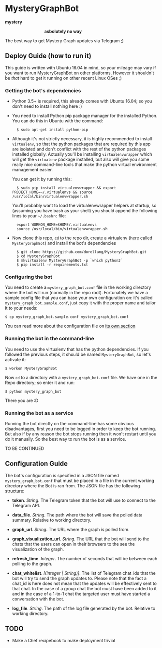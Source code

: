 # MysteryGraphBot

**mystery**

&nbsp;&nbsp;&nbsp;&nbsp;&nbsp;&nbsp;&nbsp;&nbsp;&nbsp;&nbsp;
&nbsp;&nbsp;&nbsp;&nbsp;&nbsp;&nbsp;&nbsp;&nbsp;&nbsp;&nbsp;
&nbsp;&nbsp;&nbsp;&nbsp;&nbsp;&nbsp;&nbsp;&nbsp;&nbsp;&nbsp;
**asbolutely no way**

The best way to get Mystery Graph updates via Telegram ;)

## Deploy Guide (how to run it)

This guide is written with Ubuntu 16.04 in mind, so your mileage may vary if you
want to run MysteryGraphBot on other platforms. However it shouldn't be *that*
hard to get it running on other recent Linux OSes ;)

### Getting the bot's dependencies

* Python 3.5+ is required, this already comes with Ubuntu 16.04; so you don't
    need to install nothing here :)

* You need to install Python pip package manager for the installed Python. You
    can do this in Ubuntu with the command:

        $ sudo apt-get install python-pip

* Although it's not strictly necessary, it is highly recommended to install
    `virtualenv`, so that the python packages that are required by this app are
    isolated and don't conflict with the rest of the python packages installed
    globally. Actually you'll be installing `virtualenvwrapper` which will get
    the `virtualenv` package installed, but also will give you some really nice
    command-line tools that make the python virtual environment management
    easier.

    You can get it by running this:

        $ sudo pip install virtualenvwrapper && export PROJECT_HOME=~/.virtualenvs && source /usr/local/bin/virtualenvwrapper.sh

    You'll probably want to load the virtualenvwrapper helpers at startup, so
    (assuming you have bash as your shell) you should append the following lines
    to your `~/.bashrc` file:

        export WORKON_HOME=$HOME/.virtualenvs
        source /usr/local/bin/virtualenvwrapper.sh

* Now clone this repo, `cd` to the repo dir, create a virtualenv (here called
    `MysteryGraphBot`) and install the bot's dependencies

        $ git clone https://github.com/dorellang/MysteryGraphBot.git
        $ cd MysteryGraphBot
        $ mkvirtualenv MysteryGraphBot -p `which python3`
        $ pip install -r requirements.txt

### Configuring the bot

You need to create a `mystery_graph_bot.conf` file in the working directory
where the bot will run (normally in the repo root). Fortunately we have a
sample config file that you can base your own configuration on: it's called
`mystery_graph_bot.sample.conf`, just copy it with the proper name and tailor
it to your needs:

    $ cp mystery_graph_bot.sample.conf mystery_graph_bot.conf

You can read more about the configuration file on
[its own section](#configuration-guide)

### Running the bot in the command-line

You need to use the virtualenv that has the python dependencies. If you
followed the previous steps, it should be named `MysteryGraphBot`, so let's
activate it:

    $ workon MysteryGraphBot

Now `cd` to a directory with a `mystery_graph_bot.conf` file. We have one in the
Repo directory; so enter it and run:

    $ python mystery_graph_bot

There you are :D

### Running the bot as a service

Running the bot directly on the command-line has some obvious disadvantages,
first you need to be logged in order to keep the bot running. But also if
by any reason the bot stops running then it won't restart until you do it
manually. So the best way to run the bot is as a service.

TO BE CONTINUED

## Configuration Guide

The bot's configuration is specified in a JSON file named `mystery_graph_bot.conf`
that must be placed in a file in the current working directory where the Bot is
ran from. The JSON file has the following structure:

* **token**. *String*. The Telegram token that the bot will use to connect to
    the Telegram API.

* **data\_file**. *String*. The path where the bot will save the polled data
    summary. Relative to working directory.

* **graph\_url**. *String*. The URL where the graph is polled from.

* **graph\_visualization\_url**. *String*. The URL that the bot will send to the
    chats that the users can open in their browsers to the see the visualization
    of the graph.

* **refresh\_time**. *Integer*. The number of seconds that will be between each
    polling to the graph.

* **chat\_whitelist**. *[(Integer | String)]*. The list of Telegram chat\_ids that
    the bot will try to send the graph updates to. Please note that the fact a
    chat\_id is here does not mean that the updates will be effectively sent to
    that chat. In the case of a group chat the bot must have been added to it
    and in the case of a 1-to-1 chat the targeted user must have started a
    conversation with the bot.

* **log\_file**. *String*. The path of the log file generated by the bot.
    Relative to working directory.

## TODO

* Make a Chef recipebook to make deployment trivial